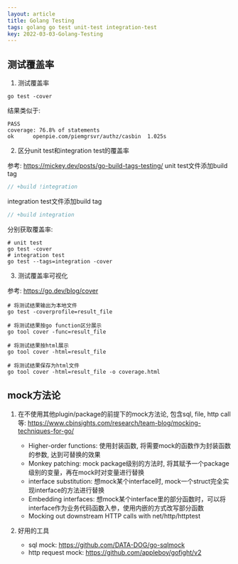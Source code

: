 ```yaml
---
layout: article
title: Golang Testing
tags: golang go test unit-test integration-test
key: 2022-03-03-Golang-Testing
---
```


## 测试覆盖率

1. 测试覆盖率

```shell
go test -cover
```

结果类似于:
```
PASS
coverage: 76.8% of statements
ok  	openpie.com/piemgrsvr/authz/casbin	1.025s
```

2. 区分unit test和integration test的覆盖率

参考: https://mickey.dev/posts/go-build-tags-testing/
unit test文件添加build tag
```go
// +build !integration

```

integration test文件添加build tag
```go
// +build integration

```

分别获取覆盖率:
```shell
# unit test
go test -cover
# integration test
go test --tags=integration -cover
```

3. 测试覆盖率可视化

参考: https://go.dev/blog/cover
```shell
# 将测试结果输出为本地文件
go test -coverprofile=result_file

# 将测试结果按go function区分展示
go tool cover -func=result_file

# 将测试结果按html展示
go tool cover -html=result_file

# 将测试结果保存为html文件
go tool cover -html=result_file -o coverage.html
```


## mock方法论
1. 在不使用其他plugin/package的前提下的mock方法论, 包含sql, file, http call等:
https://www.cbinsights.com/research/team-blog/mocking-techniques-for-go/
	- Higher-order functions: 使用封装函数, 将需要mock的函数作为封装函数的参数, 达到可替换的效果
	- Monkey patching: mock package级别的方法时, 将其赋予一个package级别的变量，再在mock时对变量进行替换
	- interface substitution: 想mock某个interface时, mock一个struct完全实现interface的方法进行替换
	- Embedding interfaces: 想mock某个interface里的部分函数时，可以将interface作为业务代码函数入参，使用内嵌的方式改写部分函数
	- Mocking out downstream HTTP calls with net/http/httptest

2. 好用的工具
   - sql mock: https://github.com/DATA-DOG/go-sqlmock
   - http request mock: https://github.com/appleboy/gofight/v2